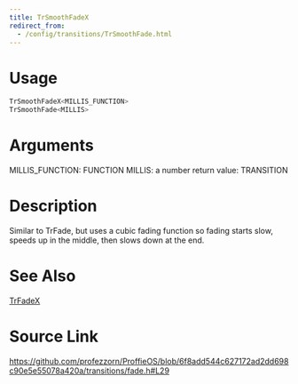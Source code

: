 ```yaml
---
title: TrSmoothFadeX
redirect_from:
  - /config/transitions/TrSmoothFade.html
---
```


# Usage
```cpp
TrSmoothFadeX<MILLIS_FUNCTION>
TrSmoothFade<MILLIS>
```

# Arguments
MILLIS_FUNCTION: FUNCTION
MILLIS: a number
return value: TRANSITION

# Description
Similar to TrFade, but uses a cubic fading function
so fading starts slow, speeds up in the middle, then
slows down at the end.

# See Also
[TrFadeX](/config/transitions/TrFadeX.html)

# Source Link
https://github.com/profezzorn/ProffieOS/blob/6f8add544c627172ad2dd698c90e5e55078a420a/transitions/fade.h#L29
